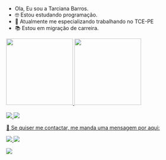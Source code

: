 - Ola, Eu sou a Tarciana Barros.
- 🤓 Estou estudando programação.
- 🌱 Atualmente me especializando trabalhando no TCE-PE
- 📚 Estou em migração de carreira.

<div>
  <a href="https://github.com/TarcianaBarros">
  <img height="180em" src="https://github-readme-stats.vercel.app/api?username=TarcianaBarros&show_icons=true&theme=cobalt&include_all_commits=true&count_private=true"/>
  <img height="180em" src="https://github-readme-stats.vercel.app/api/top-langs/?username=TarcianaBarros&layout=compact&langs_count=7&theme=cobalt"/>
</div>

<div style="display: inline_block"><br>
  <img src="https://img.shields.io/badge/Python-14354C?style=for-the-badge&logo=python&logoColor=white" />
  <img src="https://img.shields.io/badge/Java-ED8B00?style=for-the-badge&logo=java&logoColor=white" />
</div>

 <p align="left">
  💌 Se quiser me contactar, me manda uma mensagem por aqui:
</p>

<p align="left">
  <a href="https://www.instagram.com/tarci_vbarros/" alt="Instagram">
    <img src="https://img.shields.io/badge/-Instagram-1C1C1C?style=for-the-badge&logo=Instagram&logoColor=00FFFF&link=https://www.instagram.com/tarci_vbarros"/>
  </a>
  
  <a href="https://www.linkedin.com/in/tarciana-barros-81a8071b7" alt="Linkedin">
    <img src="https://img.shields.io/badge/-Linkedin-1C1C1C?style=for-the-badge&logo=Linkedin&logoColor=00FFFF&link=https://www.linkedin.com/in/tarciana-barros-81a8071b7"/>
  </a>
  
 <p align="left">
  <a href="https://gmail.com/tarcianavbarros@gmail.com" alt="Gmail">
  <img src="https://img.shields.io/badge/-Gmail-FF0000?style=flat-square&labelColor=FF0000&logo=gmail&logoColor=white&link=tarcianavbarros@gmail.com" /></a>
  </a>
</p>  
  
 
